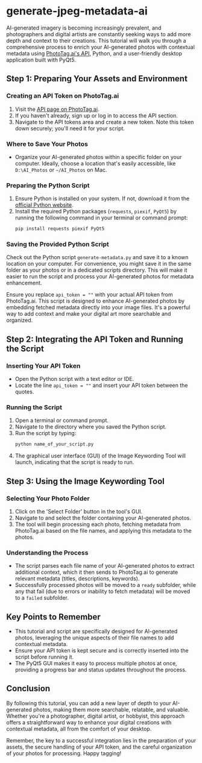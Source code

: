 # generate-jpeg-metadata-ai

AI-generated imagery is becoming increasingly prevalent, and photographers and digital artists are constantly seeking ways to add more depth and context to their creations. This tutorial will walk you through a comprehensive process to enrich your AI-generated photos with contextual metadata using [PhotoTag.ai's API](http://www.phototag.ai/api), Python, and a user-friendly desktop application built with PyQt5.

## Step 1: Preparing Your Assets and Environment

### Creating an API Token on PhotoTag.ai
1. Visit the [API page on PhotoTag.ai](http://www.phototag.ai/api).
2. If you haven't already, sign up or log in to access the API section.
3. Navigate to the API tokens area and create a new token. Note this token down securely; you'll need it for your script.

### Where to Save Your Photos
- Organize your AI-generated photos within a specific folder on your computer. Ideally, choose a location that's easily accessible, like `D:\AI_Photos` or `~/AI_Photos` on Mac.

### Preparing the Python Script
1. Ensure Python is installed on your system. If not, download it from the [official Python website](https://www.python.org/downloads/).
2. Install the required Python packages (`requests`, `piexif`, `PyQt5`) by running the following command in your terminal or command prompt:
   ```bash
   pip install requests piexif PyQt5
   ```
### Saving the Provided Python Script

Check out the Python script `generate-metadata.py` and save it to a known location on your computer. For convenience, you might save it in the same folder as your photos or in a dedicated scripts directory. This will make it easier to run the script and process your AI-generated photos for metadata enhancement.

Ensure you replace `api_token = ""` with your actual API token from PhotoTag.ai. This script is designed to enhance AI-generated photos by embedding fetched metadata directly into your image files. It's a powerful way to add context and make your digital art more searchable and organized.

## Step 2: Integrating the API Token and Running the Script

### Inserting Your API Token
- Open the Python script with a text editor or IDE.
- Locate the line `api_token = ""` and insert your API token between the quotes.

### Running the Script
1. Open a terminal or command prompt.
2. Navigate to the directory where you saved the Python script.
3. Run the script by typing:
   ```bash
   python name_of_your_script.py
   ```
4. The graphical user interface (GUI) of the Image Keywording Tool will launch, indicating that the script is ready to run.

## Step 3: Using the Image Keywording Tool

### Selecting Your Photo Folder
1. Click on the 'Select Folder' button in the tool's GUI.
2. Navigate to and select the folder containing your AI-generated photos.
3. The tool will begin processing each photo, fetching metadata from PhotoTag.ai based on the file names, and applying this metadata to the photos.

### Understanding the Process
- The script parses each file name of your AI-generated photos to extract additional context, which it then sends to PhotoTag.ai to generate relevant metadata (titles, descriptions, keywords).
- Successfully processed photos will be moved to a `ready` subfolder, while any that fail (due to errors or inability to fetch metadata) will be moved to a `failed` subfolder.

## Key Points to Remember
- This tutorial and script are specifically designed for AI-generated photos, leveraging the unique aspects of their file names to add contextual metadata.
- Ensure your API token is kept secure and is correctly inserted into the script before running it.
- The PyQt5 GUI makes it easy to process multiple photos at once, providing a progress bar and status updates throughout the process.

## Conclusion
By following this tutorial, you can add a new layer of depth to your AI-generated photos, making them more searchable, relatable, and valuable. Whether you're a photographer, digital artist, or hobbyist, this approach offers a straightforward way to enhance your digital creations with contextual metadata, all from the comfort of your desktop.

Remember, the key to a successful integration lies in the preparation of your assets, the secure handling of your API token, and the careful organization of your photos for processing. Happy tagging!
